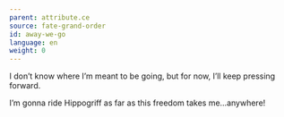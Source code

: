 ```yaml
---
parent: attribute.ce
source: fate-grand-order
id: away-we-go
language: en
weight: 0
---
```


I don’t know where I’m meant to be going, but for now, I’ll keep pressing forward.

I’m gonna ride Hippogriff as far as this freedom takes me…anywhere!
